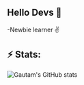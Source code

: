 
## Hello Devs 👋
-Newbie learner ✌️
  
## ⚡ Stats:
![Gautam's GitHub stats](https://github-readme-stats.vercel.app/api?username=eazStack&show_icons=true&theme=transparent) 
